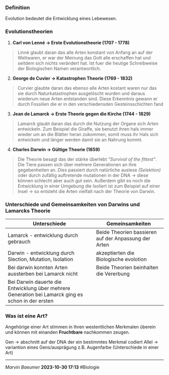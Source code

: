 ### Definition
Evolution bedeutet die Entwicklung eines Lebewesen.
### Evolutionstheorien
1. **Carl von Lenné $\rightarrow$ Erste Evolutionstheorie (1707 - 1778)**
> Linné glaubt daran das alle Arten konstant von Anfang an auf der Weltwaren, er war der Meinung das Gott alle erschaffen hat und seitdem sich nichts verändert hat. Ist fuer die heutige Schreibweise der Biologischen Namen verantwortlich.
2. **George de Cuvier $\rightarrow$ Katastrophen Theorie (1769 - 1832)**
> Curvier glaubte daran das ebenso alle Arten kostant waren nur das sie durch Naturkatastrophen ausgelöscht wurden und daraus wiederum neue Arten entstanden sind. Diese Erkenntnis gewann er durch Fossilien die er in den verschiedensden Gesteinsschichten fand
3. **Jean de Lamarck $\rightarrow$ Erste Theorie gegen die Kirche (1744 - 1829)**
> Lamarck glaubt daran das durch die Nutzung der Organe sich Arten entwickeln.
Zum Beispiel die Giraffe, sie benutzt ihren hals immer wieder um an die Blätter heran zukommen, somit muss ihr Hals sich entwickeln und länger werden damit sie an Nahrung kommt.
4. **Charles Darwin $\rightarrow$ Gültige Theorie (1859)**
> Die Theorie besagt das der stärke überlebt *"Survival of the fittest"*. Die Tiere passen sich über mehrere Generationen an ihre gegebenheiten an. Dies passiert durch natürliche auslese *(Selektion)* oder durch zufällig auftretende mutationen in der DNA $\rightarrow$ diese können schlecht aber auch gut sein. Außerdem gibt es noch die Entwicklung in einer Umgebung die Isoliert ist zum Beispiel auf einer Insel $\rightarrow$ so entsteht die Arten vielfalt nach der Theorie von Darwin.
### **Unterschiede und Gemeinsamkeiten von Darwins und Lamarcks Theorie**
|Unterschiede|Gemeinsamkeiten|
|------------|---------------|
|Lamarck - entwicklung durch gebrauch|Beide Theorien bassieren auf der Anpassung der Arten|
|Darwin - entwicklung durch Slection, Mutation, Isolation|akzeptierten die Biologische evolotion|
|Bei darwin konnten Arten aussterben bei Lamarck nicht|Beide Theorien beinhalten die Vererbung|
|Bei Darwin dauerte die Entwicklung über mehrere Generation bei Lamarck ging es schon in der ersten||
### **Was ist eine Art?**

Angehörige einer Art stimmen in Ihren westentlichen Merkmalen überein und können mit einanden **Fruchtbare** nachkommen zeugen. 

Gen $\rightarrow$ abschnitt auf der DNA der ein bestimmtes Merkmal codiert
Allel $\rightarrow$ variantion eines Gens/ausprägung z.B. Augenfarbe (Unterschiede in einer Art)

---
*Marvin Baeumer* **2023-10-30 17:13** #Biologie